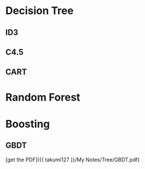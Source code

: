 # Decision Tree
## ID3
## C4.5
## CART

# Random Forest

# Boosting

## GBDT
[get the PDF]({{ takumi127 }}/My Notes/Tree/GBDT.pdf)
